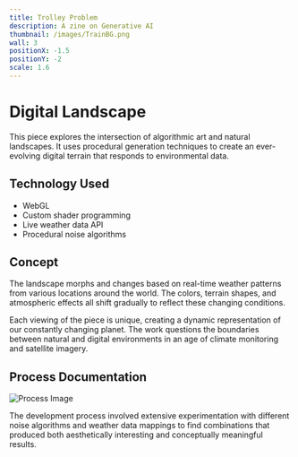 ```yaml
---
title: Trolley Problem
description: A zine on Generative AI
thumbnail: /images/TrainBG.png
wall: 3
positionX: -1.5
positionY: -2
scale: 1.6
---
```


# Digital Landscape

This piece explores the intersection of algorithmic art and natural landscapes. It uses procedural generation techniques to create an ever-evolving digital terrain that responds to environmental data.

## Technology Used

- WebGL
- Custom shader programming
- Live weather data API
- Procedural noise algorithms

## Concept

The landscape morphs and changes based on real-time weather patterns from various locations around the world. The colors, terrain shapes, and atmospheric effects all shift gradually to reflect these changing conditions.

Each viewing of the piece is unique, creating a dynamic representation of our constantly changing planet. The work questions the boundaries between natural and digital environments in an age of climate monitoring and satellite imagery.

## Process Documentation

![Process Image](/images/project-2-process.svg)

The development process involved extensive experimentation with different noise algorithms and weather data mappings to find combinations that produced both aesthetically interesting and conceptually meaningful results. 